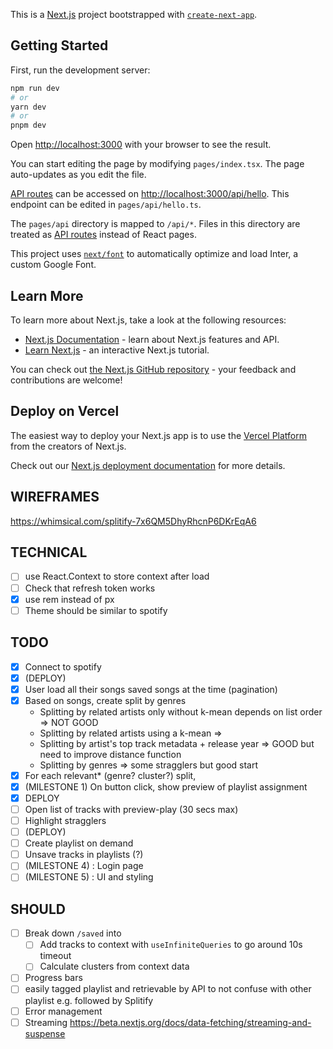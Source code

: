 This is a [Next.js](https://nextjs.org/) project bootstrapped with [`create-next-app`](https://github.com/vercel/next.js/tree/canary/packages/create-next-app).

## Getting Started

First, run the development server:

```bash
npm run dev
# or
yarn dev
# or
pnpm dev
```

Open [http://localhost:3000](http://localhost:3000) with your browser to see the result.

You can start editing the page by modifying `pages/index.tsx`. The page auto-updates as you edit the file.

[API routes](https://nextjs.org/docs/api-routes/introduction) can be accessed on [http://localhost:3000/api/hello](http://localhost:3000/api/hello). This endpoint can be edited in `pages/api/hello.ts`.

The `pages/api` directory is mapped to `/api/*`. Files in this directory are treated as [API routes](https://nextjs.org/docs/api-routes/introduction) instead of React pages.

This project uses [`next/font`](https://nextjs.org/docs/basic-features/font-optimization) to automatically optimize and load Inter, a custom Google Font.

## Learn More

To learn more about Next.js, take a look at the following resources:

- [Next.js Documentation](https://nextjs.org/docs) - learn about Next.js features and API.
- [Learn Next.js](https://nextjs.org/learn) - an interactive Next.js tutorial.

You can check out [the Next.js GitHub repository](https://github.com/vercel/next.js/) - your feedback and contributions are welcome!

## Deploy on Vercel

The easiest way to deploy your Next.js app is to use the [Vercel Platform](https://vercel.com/new?utm_medium=default-template&filter=next.js&utm_source=create-next-app&utm_campaign=create-next-app-readme) from the creators of Next.js.

Check out our [Next.js deployment documentation](https://nextjs.org/docs/deployment) for more details.

## WIREFRAMES

https://whimsical.com/splitify-7x6QM5DhyRhcnP6DKrEqA6

## TECHNICAL

- [ ] use React.Context to store context after load
- [ ] Check that refresh token works
- [x] use rem instead of px
- [ ] Theme should be similar to spotify

## TODO

- [x] Connect to spotify
- [x] (DEPLOY)
- [x] User load all their songs saved songs at the time (pagination)
- [x] Based on songs, create split by genres
  - Splitting by related artists only without k-mean depends on list order => NOT GOOD
  - Splitting by related artists using a k-mean =>
  - Splitting by artist's top track metadata + release year => GOOD but need to improve distance function
  - Splitting by genres => some stragglers but good start
- [x] For each relevant\* (genre? cluster?) split,
- [x] (MILESTONE 1) On button click, show preview of playlist assignment
- [x] DEPLOY
- [ ] Open list of tracks with preview-play (30 secs max)
- [ ] Highlight stragglers
- [ ] (DEPLOY)
- [ ] Create playlist on demand
- [ ] Unsave tracks in playlists (?)
- [ ] (MILESTONE 4) : Login page
- [ ] (MILESTONE 5) : UI and styling

## SHOULD

- [ ] Break down `/saved` into
  - [ ] Add tracks to context with `useInfiniteQueries` to go around 10s timeout
  - [ ] Calculate clusters from context data
- [ ] Progress bars
- [ ] easily tagged playlist and retrievable by API to not confuse with other playlist e.g. followed by Splitify
- [ ] Error management
- [ ] Streaming https://beta.nextjs.org/docs/data-fetching/streaming-and-suspense
